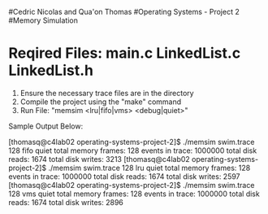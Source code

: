 #Cedric Nicolas and Qua'on Thomas
#Operating Systems - Project 2
#Memory Simulation

# Reqired Files: main.c LinkedList.c LinkedList.h <trace-file>
1. Ensure the necessary trace files are in the directory
2. Compile the project using the "make" command
3. Run File: "memsim <tracefile> <nframes> <lru|fifo|vms> <debug|quiet>"

Sample Output Below:

[thomasq@c4lab02 operating-systems-project-2]$ ./memsim swim.trace 128 fifo quiet
total memory frames: 128
events in trace: 1000000
total disk reads: 1674
total disk writes: 3213
[thomasq@c4lab02 operating-systems-project-2]$ ./memsim swim.trace 128 lru quiet
total memory frames: 128
events in trace: 1000000
total disk reads: 1674
total disk writes: 2597
[thomasq@c4lab02 operating-systems-project-2]$ ./memsim swim.trace 128 vms quiet
total memory frames: 128
events in trace: 1000000
total disk reads: 1674
total disk writes: 2896

